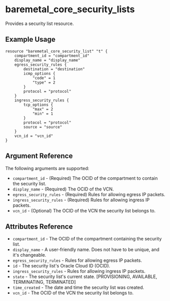 # baremetal\_core\_security\_lists

Provides a security list resource.

## Example Usage

```
resource "baremetal_core_security_list" "t" {
    compartment_id = "compartment_id"
    display_name = "display_name"
    egress_security_rules {
        destination = "destination"
        icmp_options {
            "code" = 1
            "type" = 2
        }
        protocol = "protocol"
    }
    ingress_security_rules {
        tcp_options {
            "max" = 2
            "min" = 1
        }
        protocol = "protocol"
        source = "source"
    }
    vcn_id = "vcn_id"
}
```

## Argument Reference

The following arguments are supported:

* `compartment_id` - (Required) The OCID of the compartment to contain the security list.
* `display_name` - (Required) The OCID of the VCN.
* `egress_security_rules` - (Required) Rules for allowing egress IP packets.
* `ingress_security_rules` - (Required) Rules for allowing ingress IP packets.
* `vcn_id` - (Optional) The OCID of the VCN the security list belongs to.

## Attributes Reference

* `compartment_id` - The OCID of the compartment containing the security list.
* `display_name` - A user-friendly name. Does not have to be unique, and it's changeable.
* `egress_security_rules` - Rules for allowing egress IP packets.
* `id` - The security list's Oracle Cloud ID (OCID).
* `ingress_security_rules` - Rules for allowing ingress IP packets.
* `state` - The security list's current state. [PROVISIONING, AVAILABLE, TERMINATING, TERMINATED]
* `time_created` - The date and time the security list was created.
* `vcn_id` - The OCID of the VCN the security list belongs to.

